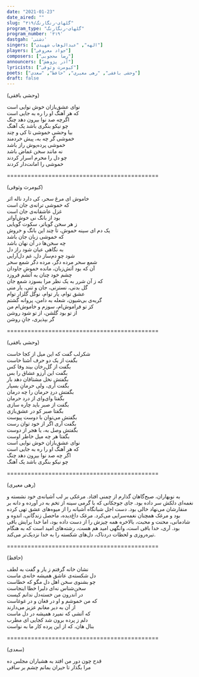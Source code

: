 ```yaml
---
date: "2021-01-23"
date_aired: ""
slug: "گلهای-رنگارنگ/۳۱۹"
program_type: "گلهای-رنگارنگ"
program_number: '۳۱۹'
dastgah: 'دشتی'
singers: ["الهه", "عبدالوهاب شهیدی"]
players: ["جواد معروفی"]
composers: ["رضا محجوبی"]
announcers: ["آذر پژوهش"]
lyricists: ["کیومرث وثوقی"]
poets: ["وحشی بافقی", "رهی معیری", "حافظ", "سعدی"]
draft: false
---
```


(وحشی بافقی)  

نوای عشق‌بازان خوش نوایی است  
که هر آهنگ او را ره به جایی است  
اگرچه صد نوا بیرون دهد چنگ  
چو نیکو بنگری باشد یک آهنگ  
بیا وحشی خموشی تا کی و چند  
خموشی گر چه به، پیش خردمند  
خموشی پرده‌پوش راز باشد  
نه مانند سخن غماض باشد  
چو دل را محرم اسرار کردند  
خموشی را امانت‌دار کردند  

============================================  

(کیومرث وثوقی)  

خاموش ای مرغ سحر، کی دارد ناله اثر  
که خموشی ترانه‌ی جان است  
غزل عاشقانه‌ی جان است  
بود از بانگ نی خوش‌آواتر  
ز هر سخن گویاتر، سکوت گویایی  
یک دم ای سینه خموش، تا چند این بانگ و خروش  
که خموشی زبان جان باشد  
چه سخن‌ها در آن نهان باشد  
به نگاهی عیان شود راز دل  
شود چو دم‌ساز دل، غم دل‌آرایی  
شمع سحر مرده دگر، مرده دگر شمع سحر  
آن که بود آتش‌زبان، مانده خموشِ جاودان  
چشم خود چنان به آتشم فروزد  
که ز آن شرر به یک نظر مرا بسوزد شمع جان  
گل بدنی، نسترنی، جان و تنی، یار منی  
عشق توام، یار توام، نوگل گلزار توام  
گریه‌ی بی‌شیون، شعله به دامن، پروانه گشتم  
کز تو فراموش‌ام، سوزم و خاموش‌ام من  
از تو بود گلشن، از تو شود روشن  
گر بپذیری، جانِ روشن  

============================================  

(وحشی بافقی)  

شکر‌لب گفت که این میل از کجا خاست  
بگفت از یک دو حرف آشنا خاست  
بگفت از گل‌رخان بیند وفا کس  
بگفت این آرزو عشاق را بس  
بگفتش نخل مشتاقان دهد بار  
بگفت آری، ولی حرمانِ بسیار  
بگفتش دردِ حرمان را چه درمان  
بگفتا وای‌وای از درد حرمان  
بگفت از صبر باید چاره سازی  
بگفتا صبر کو در عشق‌بازی  
بگفتش می‌توان با دوست پیوست  
بگفت آری اگر از خود توان رست  
بگفتش وصل به، یا هجر از دوست  
بگفتا هر چه میل خاطر اوست  
نوای عشق‌بازان خوش نوایی است  
که هر آهنگ او را ره به جایی است  
اگر چه صد نوا بیرون دهد چنگ  
چو نیکو بنگری باشد یک آهنگ  

============================================  

(رهی معیری)  

به نوبهاران، صبح‌گاهان گذارم از چمنی افتاد. مرغکی بر لب آشیانه‌ی خود نشسته و نغمه‌ای دلکش سر داده بود. جای جوجکانی که با گرمی سینه از تخم به در آورده و دانه بر منقارشان می‌نهاد خالی بود. دست اجل شبانگاه آشیانه را از میوه‌های عشق تهی کرده بود و مرغک همچنان نغمه‌سرایی می‌کرد‌. مرغک داغ‌دیده، ماحصل زندگانی، اندوه و شادمانی، محنت و محبت، بالاخره همه چیزش را از دست داده بود، اما خدا برایش باقی بود. آری، خدا باقی است، وانگهی امید هم هست، رشته‌های امید است که به هنگام تیره‌روزی و لحظات دردناک، دل‌های شکسته را به خدا نزدیک‌تر می‌کند.  

============================================  

(حافظ)  

نشان خانه گرفتم ز یار و گفت به لطف  
دل شکسته‌ی عاشق همیشه خانه‌ی ماست  
چو بشنوی سخن اهل دل مگو که خطاست  
سخن‌شناس نه‌ای دلبرا خطا اینجاست  
در اندرون من خسته‌دل ندانم کیست  
که من خموشم و او در فغان و در غوغاست  
از آن به دیر مغانم عزیز می‌دارند  
که آتشی که نمیرد همیشه در دل ماست  
دلم ز پرده برون شد کجایی ای مطرب  
بنال هان، که از این پرده کار ما به نواست  

============================================  

(سعدی)  

قدح چون دور من افتد به هشیاران مجلس ده  
مرا بگذار تا حیران بمانم چشم بر ساقی  
